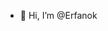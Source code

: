 - 👋 Hi, I’m @Erfanok

<!---
Erfanok/Erfanok is a ✨ special ✨ repository because its `README.md` (this file) appears on your GitHub profile.
You can click the Preview link to take a look at your changes.
--->
